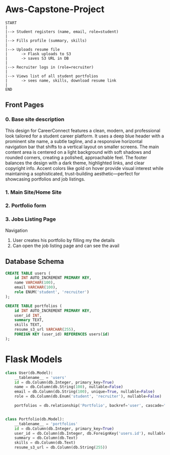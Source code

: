 # Aws-Capstone-Project

```pgsql
START
|
|--> Student registers (name, email, role=student)
|
|--> Fills profile (summary, skills)
|
|--> Uploads resume file
|      -> Flask uploads to S3
|      -> saves S3 URL in DB
|
|--> Recruiter logs in (role=recruiter)
|
|--> Views list of all student portfolios
|      -> sees name, skills, download resume link
|
END

```


## Front Pages
### 0. Base site description
This design for CareerConnect features a clean, modern, and professional look tailored for a student career platform. It uses a deep blue header with a prominent site name, a subtle tagline, and a responsive horizontal navigation bar that shifts to a vertical layout on smaller screens. The main content area is centered on a light background with soft shadows and rounded corners, creating a polished, approachable feel. The footer balances the design with a dark theme, highlighted links, and clear copyright info. Accent colors like gold on hover provide visual interest while maintaining a sophisticated, trust-building aesthetic—perfect for showcasing portfolios and job listings.

### 1. Main Site/Home Site
### 2. Portfolio form 
### 3. Jobs Listing Page

Navigation
1. User creates his portfolio by filling my the details
2. Can open the job listing page and can see the avail






## Database Schema
```sql
CREATE TABLE users (
    id INT AUTO_INCREMENT PRIMARY KEY,
    name VARCHAR(100),
    email VARCHAR(100),
    role ENUM('student', 'recruiter')
);

CREATE TABLE portfolios (
    id INT AUTO_INCREMENT PRIMARY KEY,
    user_id INT,
    summary TEXT,
    skills TEXT,
    resume_s3_url VARCHAR(255),
    FOREIGN KEY (user_id) REFERENCES users(id)
);

```
# Flask Models
```python
class User(db.Model):
    __tablename__ = 'users'
    id = db.Column(db.Integer, primary_key=True)
    name = db.Column(db.String(100), nullable=False)
    email = db.Column(db.String(100), unique=True, nullable=False)
    role = db.Column(db.Enum('student', 'recruiter'), nullable=False)

    portfolios = db.relationship('Portfolio', backref='user', cascade="all, delete-orphan")


class Portfolio(db.Model):
    __tablename__ = 'portfolios'
    id = db.Column(db.Integer, primary_key=True)
    user_id = db.Column(db.Integer, db.ForeignKey('users.id'), nullable=False)
    summary = db.Column(db.Text)
    skills = db.Column(db.Text)
    resume_s3_url = db.Column(db.String(255))
```
